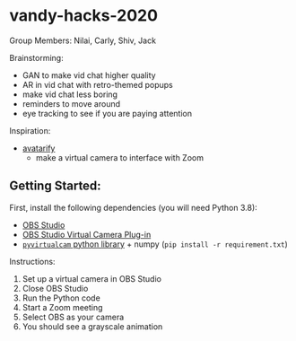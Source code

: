 # vandy-hacks-2020

Group Members: Nilai, Carly, Shiv, Jack

Brainstorming:
- GAN to make vid chat higher quality
- AR in vid chat with retro-themed popups
- make vid chat less boring
- reminders to move around
- eye tracking to see if you are paying attention

Inspiration:
- [avatarify](https://github.com/alievk/avatarify)
  - make a virtual camera to interface with Zoom


## Getting Started:

First, install the following dependencies (you will need Python 3.8):

- [OBS Studio](https://obsproject.com/download)
- [OBS Studio Virtual Camera Plug-in](https://obsproject.com/forum/resources/obs-virtualcam.949/)
- [`pyvirtualcam` python library](https://github.com/letmaik/pyvirtualcam) + numpy (`pip install -r requirement.txt`)

Instructions:
1. Set up a virtual camera in OBS Studio
2. Close OBS Studio
3. Run the Python code
4. Start a Zoom meeting
5. Select OBS as your camera
6. You should see a grayscale animation

